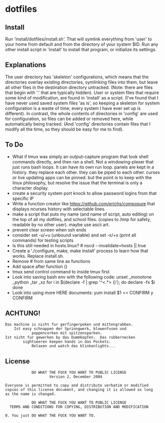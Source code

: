 dotfiles
====

Install
----
Run 'install/dotfiles/install.sh'. That will symlink everything from 'user' to your home from default and from the directory of your system $ID.
Run any other install script in 'install' to install that program, or initialize its settings.

Explanations
----
The user directory has 'skeleton' configurations, which means that the directories overlay existing directories, symlinking files into them, but leave all other files in the destination directory untracked.
(Note: there are files that begin with '.' that are typically hidden).
User or system files that require some kind of modification, are found in 'install' as a script.
(I've found that I have never used saved system files 'as is', so keeping a skeleton for system configuration is a waste of time; every system I have ever set up is different).
In contrast, the whole contents of directories in 'config' are used for configuration, so files can be added or removed here, while automatically being tracked.
(And 'config' directories contain files that I modify all the time, so they should be easy for me to find).

To Do
----
 - What if tmux was simply an output-capture program that took shell commands directly, and then ran a shell. Not a windowing-plexer that just runs bash loops.
   It can have its own run loop. panels are kept in a history. they replace each other. they can be piped to each other. curses or live updating apps can be pinned.
   but the point is to keep with the linux philosophy, but resolve the issue that the terminal is only a character display.
 - create a security system port knock to allow password logins from that specific IP
 - Write a function creator like https://github.com/erichs/composure that displays ncurses history with selectable lines.
 - make a script that puts my name (and name of script, auto editing) on the top of all my dotfiles, and school files. (copies to /tmp for safety, readable by no other user).
   maybe use ascii art.
 - prevent clear screen when ssh ends
 - consider set -u/+u (unbound variable) and set -x/+x (print all commands) for testing scripts
 - Is this still needed in hosts.linux? # nscd --invalidate=hosts || true
 - Create a './configure, make, make install' process to learn how that works. Replace install.sh.
 - Remove # from same line as functions
 - Add space after function ()
 - tmux send control command to inside tmux first
 - Look into saving bash env with the following code:
unset _monotone _python _tar _xz
for i in $(declare -f | grep '^\<.*\> ()'); do
  declare -fx $i
done
 - Look into using more HERE documents:
 yum install $1 << CONFIRM
y
CONFIRM


ACHTUNG!
----
    Das machine is nicht fur gerfingerpoken und mittengrabben.
        Ist easy schnappen der Sprinngwerk, blowenfusen und
                poppencorken mit spitzensparken.
    Ist nicht fur gewerken by das Dummkopfen.  Das rubbernecken
            sightseeren keepen hands in das Pockets.
                Relaxen und watch das blinkenlights...


License
----

                DO WHAT THE FUCK YOU WANT TO PUBLIC LICENSE
                        Version 2, December 2004

    Everyone is permitted to copy and distribute verbatim or modified
    copies of this license document, and changing it is allowed as long
    as the name is changed.

                DO WHAT THE FUCK YOU WANT TO PUBLIC LICENSE
      TERMS AND CONDITIONS FOR COPYING, DISTRIBUTION AND MODIFICATION

    0. You just DO WHAT THE FUCK YOU WANT TO.
